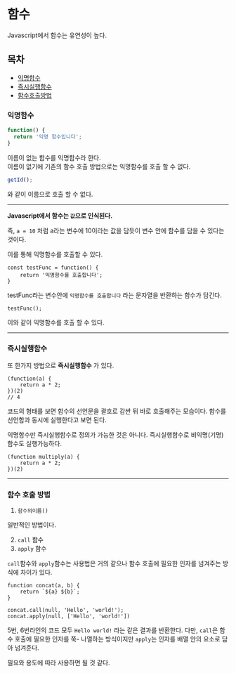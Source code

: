 # 함수

Javascript에서 함수는 유연성이 높다.  

## 목차
- [익명함수](익명함수)
- [즉시실행함수](즉시실행함수)
- [함수호출방법](함수-호출-방법)

### 익명함수

```javascript
function() {
  return '익명 함수입니다';
}
```

이름이 없는 함수를 익명함수라 한다.  
이름이 없기에 기존의 함수 호출 방법으로는 익명함수를 호출 할 수 없다.  
```javascript
getId();
```
와 같이 이름으로 호출 할 수 없다.

---

**Javascript에서 함수는 `값`으로 인식된다.**

즉, `a = 10` 처럼 a라는 변수에 10이라는 값을 담듯이
변수 안에 함수를 담을 수 있다는 것이다.

이를 통해 익명함수를 호출할 수 있다.

```javascript=
const testFunc = function() {
    return '익명함수를 호출합니다';
}
```

testFunc라는 변수안에 `익명함수를 호출합니다` 라는 문자열을 반환하는 함수가 담긴다.


```javascript=
testFunc();
```
이와 같이 익명함수를 호출 할 수 있다.

---
### 즉시실행함수
또 한가지 방법으로 **즉시실행함수** 가 있다.

```javascript=
(function(a) {
    return a * 2;
})(2) 
// 4 
```

코드의 형태를 보면 함수의 선언문을 괄호로 감싼 뒤 바로 호출해주는 모습이다. 
함수를 선언함과 동시에 실행한다고 보면 된다. 

익명함수만 즉시실행함수로 정의가 가능한 것은 아니다.
즉시실행함수로 비익명(기명)함수도 실행가능하다.
```javascript=
(function multiply(a) {
    return a * 2;
})(2) 
```
---
### 함수 호출 방법

1. `함수의이름()`

일반적인 방법이다.

2. `call` 함수
3. `apply` 함수

`call`함수와 `apply`함수는 사용법은 거의 같으나 함수 호출에 필요한 인자를 넘겨주는 방식에 차이가 있다.

```javascript=
function concat(a, b) {
    return `${a} ${b}`;
}

concat.call(null, 'Hello', 'world!');
concat.apply(null, ['Hello', 'world!'])
```

5번, 6번라인의 코드 모두 `Hello world!` 라는 같은 결과를 반환한다.
다만, `call`은 함수 호출에 필요한 인자를 쭉- 나열하는 방식이지만 `apply`는 인자를 배열 안의 요소로 담아 넘겨준다. 

필요와 용도에 따라 사용하면 될 것 같다.

